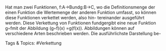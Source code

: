 Hat man zwei Funktionen, f:A→Bundg:B→C, wo die Definitionsmenge der einen Funktion
die Wertemenge der anderen Funktion umfasst, so können diese Funktionen verkettet werden, also hin-
tereinander ausgeführt werden. Diese Verkettung von Funktionen fundgergibt eine neue Funktion
g◦fmit der Abbildung (g◦f)(x) =g(f(x)).
Abbildungen können auf verschiedene Arten beschrieben werden. Die ausführlichste Darstellung be-

   Tags & Topics:
   #Verkettung